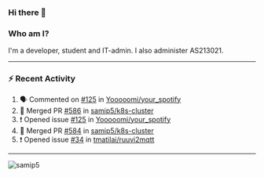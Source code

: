 ### Hi there 👋

### Who am I?
I'm a developer, student and IT-admin. I also administer AS213021.

---
### :zap: Recent Activity
<!--START_SECTION:activity-->
1. 🗣 Commented on [#125](https://github.com/Yooooomi/your_spotify/issues/125) in [Yooooomi/your_spotify](https://github.com/Yooooomi/your_spotify)
2. 🎉 Merged PR [#586](https://github.com/samip5/k8s-cluster/pull/586) in [samip5/k8s-cluster](https://github.com/samip5/k8s-cluster)
3. ❗️ Opened issue [#125](https://github.com/Yooooomi/your_spotify/issues/125) in [Yooooomi/your_spotify](https://github.com/Yooooomi/your_spotify)
4. 🎉 Merged PR [#584](https://github.com/samip5/k8s-cluster/pull/584) in [samip5/k8s-cluster](https://github.com/samip5/k8s-cluster)
5. ❗️ Opened issue [#34](https://github.com/tmatilai/ruuvi2mqtt/issues/34) in [tmatilai/ruuvi2mqtt](https://github.com/tmatilai/ruuvi2mqtt)
<!--END_SECTION:activity-->
---

<img align="center" src="https://github-readme-stats.vercel.app/api?username=samip5&show_icons=true" alt="samip5" />
